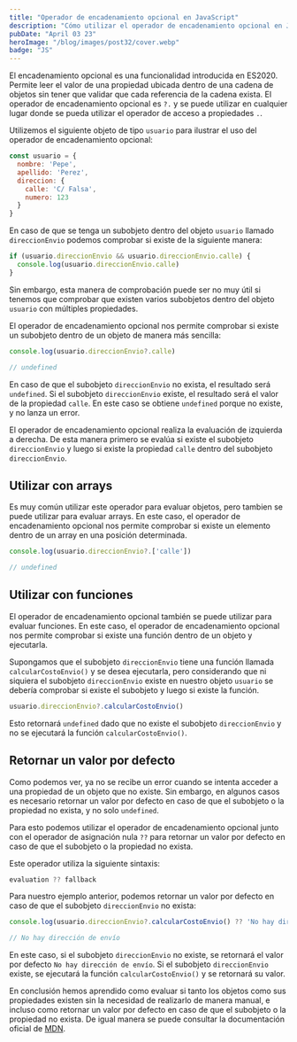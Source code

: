 ```yaml
---
title: "Operador de encadenamiento opcional en JavaScript"
description: "Cómo utilizar el operador de encadenamiento opcional en JavaScript"
pubDate: "April 03 23"
heroImage: "/blog/images/post32/cover.webp"
badge: "JS"
---
```


El encadenamiento opcional es una funcionalidad introducida en ES2020. Permite leer el valor de una propiedad ubicada dentro de una cadena de objetos sin tener que validar que cada referencia de la cadena exista. El operador de encadenamiento opcional es `?.` y se puede utilizar en cualquier lugar donde se pueda utilizar el operador de acceso a propiedades `.`.

Utilizemos el siguiente objeto de tipo `usuario` para ilustrar el uso del operador de encadenamiento opcional:

```js
const usuario = {
  nombre: 'Pepe',
  apellido: 'Perez',
  direccion: {
    calle: 'C/ Falsa',
    numero: 123
  }
}
```

En caso de que se tenga un subobjeto dentro del objeto `usuario` llamado `direccionEnvio` podemos comprobar si existe de la siguiente manera:

```js
if (usuario.direccionEnvio && usuario.direccionEnvio.calle) {
  console.log(usuario.direccionEnvio.calle)
}
```

Sin embargo, esta manera de comprobación puede ser no muy útil si tenemos que comprobar que existen varios subobjetos dentro del objeto `usuario` con múltiples propiedades.

El operador de encadenamiento opcional nos permite comprobar si existe un subobjeto dentro de un objeto de manera más sencilla:

```js
console.log(usuario.direccionEnvio?.calle)

// undefined
```

En caso de que el subobjeto `direccionEnvio` no exista, el resultado será `undefined`. Si el subobjeto `direccionEnvio` existe, el resultado será el valor de la propiedad `calle`. En este caso se obtiene `undefined` porque no existe, y no lanza un error.

El operador de encadenamiento opcional realiza la evaluación de izquierda a derecha. De esta manera primero se evalúa si existe el subobjeto `direccionEnvio` y luego si existe la propiedad `calle` dentro del subobjeto `direccionEnvio`.

## Utilizar con arrays

Es muy común utilizar este operador para evaluar objetos, pero tambien se puede utilizar para evaluar arrays. En este caso, el operador de encadenamiento opcional nos permite comprobar si existe un elemento dentro de un array en una posición determinada.

```js
console.log(usuario.direccionEnvio?.['calle'])

// undefined
```

## Utilizar con funciones

El operador de encadenamiento opcional también se puede utilizar para evaluar funciones. En este caso, el operador de encadenamiento opcional nos permite comprobar si existe una función dentro de un objeto y ejecutarla.

Supongamos que el subobjeto `direccionEnvio` tiene una función llamada `calcularCostoEnvio()` y se desea ejecutarla, pero considerando que ni siquiera el subobjeto `direccionEnvio` existe en nuestro objeto `usuario` se debería comprobar si existe el subobjeto y luego si existe la función.

```js
usuario.direccionEnvio?.calcularCostoEnvio()
```

Esto retornará `undefined` dado que no existe el subobjeto `direccionEnvio` y no se ejecutará la función `calcularCostoEnvio()`.

## Retornar un valor por defecto

Como podemos ver, ya no se recibe un error cuando se intenta acceder a una propiedad de un objeto que no existe. Sin embargo, en algunos casos es necesario retornar un valor por defecto en caso de que el subobjeto o la propiedad no exista, y no solo `undefined`.

Para esto podemos utilizar el operador de encadenamiento opcional junto con el operador de asignación nula `??` para retornar un valor por defecto en caso de que el subobjeto o la propiedad no exista.

Este operador utiliza la siguiente sintaxis:

```js
evaluation ?? fallback
```

Para nuestro ejemplo anterior, podemos retornar un valor por defecto en caso de que el subobjeto `direccionEnvio` no exista:

```js
console.log(usuario.direccionEnvio?.calcularCostoEnvio() ?? 'No hay dirección de envío')

// No hay dirección de envío
```

En este caso, si el subobjeto `direccionEnvio` no existe, se retornará el valor por defecto `No hay dirección de envío`. Si el subobjeto `direccionEnvio` existe, se ejecutará la función `calcularCostoEnvio()` y se retornará su valor.

En conclusión hemos aprendido como evaluar si tanto los objetos como sus propiedades existen sin la necesidad de realizarlo de manera manual, e incluso como retornar un valor por defecto en caso de que el subobjeto o la propiedad no exista. De igual manera se puede consultar la documentación oficial de [MDN](https://developer.mozilla.org/es/docs/Web/JavaScript/Reference/Operators/Optional_chaining).